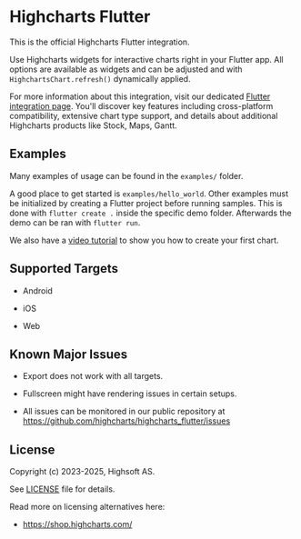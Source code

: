 Highcharts Flutter
==================

This is the official Highcharts Flutter integration.

Use Highcharts widgets for interactive charts right in your Flutter app.
All options are available as widgets and can be adjusted and with `HighchartsChart.refresh()` dynamically applied.

For more information about this integration, visit our dedicated [Flutter integration page](https://www.highcharts.com/integrations/flutter/).
You'll discover key features including cross-platform compatibility, extensive chart type support, and details about additional Highcharts products like Stock, Maps, Gantt.



Examples
--------

Many examples of usage can be found in the `examples/` folder.

A good place to get started is `examples/hello_world`.
Other examples must be initialized by creating a Flutter project before running samples.
This is done with `flutter create .` inside the specific demo folder.
Afterwards the demo can be ran with `flutter run`.

We also have a [video tutorial](https://www.youtube.com/watch?v=_6wvHENjpwk) to show you how to create your first chart.



Supported Targets
-----------------

* Android

* iOS

* Web



Known Major Issues
------------------

* Export does not work with all targets.

* Fullscreen might have rendering issues in certain setups.

* All issues can be monitored in our public repository at
  https://github.com/highcharts/highcharts_flutter/issues



License
-------

Copyright (c) 2023-2025, Highsoft AS.

See [LICENSE](./LICENSE) file for details.

Read more on licensing alternatives here:
- https://shop.highcharts.com/
